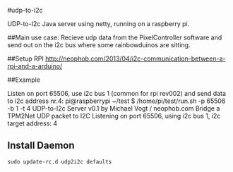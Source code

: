 #udp-to-i2c

UDP-to-I2c Java server using netty, running on a raspberry pi.

##Main use case:
Recieve udp data from the PixelController software and send out on the i2c bus where some rainbowduinos are sitting.


##Setup RPI
http://neophob.com/2013/04/i2c-communication-between-a-rpi-and-a-arduino/


##Example

Listen on port 65506, use i2c bus 1 (common for rpi rev002) and send data to i2c address nr.4:
	pi@raspberrypi ~/test $ /home/pi/test/run.sh -p 65506 -b 1 -t 4 
	UDP-to-I2c Server v0.1 by Michael Vogt / neophob.com
	Bridge a TPM2Net UDP packet to I2C
	Listening on port 65506, using i2c bus 1, i2c target address:
	    4 


## Install Daemon
	sudo update-rc.d udp2i2c defaults